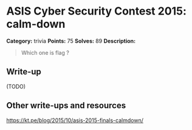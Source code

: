 # ASIS Cyber Security Contest 2015: calm-down

**Category:** trivia
**Points:** 75
**Solves:** 89
**Description:**

> Which one is flag ?

## Write-up

(TODO)

## Other write-ups and resources

https://kt.pe/blog/2015/10/asis-2015-finals-calmdown/
